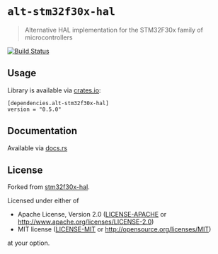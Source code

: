 # `alt-stm32f30x-hal`

> Alternative HAL implementation for the STM32F30x family of microcontrollers

[`embedded-hal`]: https://crates.io/crates/embedded-hal

[![Build Status](https://travis-ci.org/copterust/alt-stm32f30x-hal.svg?branch=master)](https://travis-ci.org/copterust/alt-stm32f30x-hal)

## Usage

Library is available via [crates.io](https://crates.io/crates/alt-stm32f30x-hal):

```
[dependencies.alt-stm32f30x-hal]
version = "0.5.0"
```


## Documentation

Available via [docs.rs](https://docs.rs/alt-stm32f30x-hal/)

## License

Forked from [stm32f30x-hal](http://github.com/japaric/stm32f30x-hal).

Licensed under either of

- Apache License, Version 2.0 ([LICENSE-APACHE](LICENSE-APACHE) or
  http://www.apache.org/licenses/LICENSE-2.0)
- MIT license ([LICENSE-MIT](LICENSE-MIT) or http://opensource.org/licenses/MIT)

at your option.
